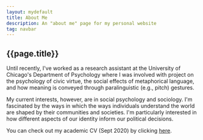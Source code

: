 ```yaml
---
layout: mydefault
title: About Me
description: An "about me" page for my personal website
tag: navbar
---
```


<h2>{{page.title}}</h2>
<div class="container">
  <div class="block"></div>
  <div class="block"></div>
  <div class="block"></div>
  <div class="block"></div>
  <div class="block"></div>
</div>

Until recently, I've worked as a research assistant at the University of Chicago's
Department of Psychology where I was involved with project on the psychology of civic virtue,
the social effects of metaphorical language, and how meaning is conveyed through paralinguistic
(e.g., pitch) gestures.

My current interests, however, are in social psychology and sociology.
I'm fascinated by the ways in which the ways individuals understand the world are shaped by their communities and societies.
I'm particularly interested in how different aspects of our identity inform our political decisions.

You can check out my academic CV (Sept 2020) by clicking <a href="/academics/cv.html">here</a>.

<div class="container">
  <div class="block"></div>
  <div class="block"></div>
  <div class="block"></div>
  <div class="block"></div>
  <div class="block"></div>
</div>
